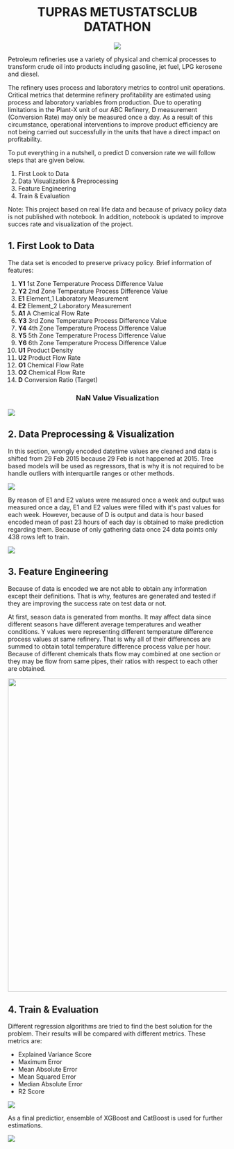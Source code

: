 <h1 align="center">
TUPRAS METUSTATSCLUB DATATHON
</h1>
<p align="center">
<img src="https://user-images.githubusercontent.com/45767042/161608520-8f38965e-afd2-4bbd-a44f-5a03af72ee2e.png">
</p>

Petroleum refineries use a variety of physical and chemical processes to transform crude oil into products including gasoline, jet fuel, LPG kerosene and diesel.

The refinery uses process and laboratory metrics to control unit operations. Critical metrics that determine refinery profitability are estimated using process and laboratory variables from production. Due to operating limitations in the Plant-X unit of our ABC Refinery, D measurement (Conversion Rate) may only be measured once a day. As a result of this circumstance, operational interventions to improve product efficiency are not being carried out successfully in the units that have a direct impact on profitability.

To put everything in a nutshell, o predict D conversion rate we will follow steps that are given below.

1. First Look to Data
2. Data Visualization & Preprocessing
3. Feature Engineering
4. Train & Evaluation

Note: This project based on real life data and because of privacy policy data is not published with notebook. In addition, notebook is updated to improve succes rate and visualization of the project.

## 1. First Look to Data

The data set is encoded to preserve privacy policy. Brief information of features:

1. **Y1** 1st Zone Temperature Process Difference Value
2. **Y2** 2nd Zone Temperature Process Difference Value
3. **E1** Element_1 Laboratory Measurement
4. **E2** Element_2 Laboratory Measurement
5. **A1** A Chemical Flow Rate
6. **Y3** 3rd Zone Temperature Process Difference Value
7. **Y4** 4th Zone Temperature Process Difference Value
8. **Y5** 5th Zone Temperature Process Difference Value
9. **Y6** 6th Zone Temperature Process Difference Value
10. **U1** Product Density
11. **U2** Product Flow Rate
12. **O1** Chemical Flow Rate
13. **O2** Chemical Flow Rate
14. **D** Conversion Ratio (Target)

<h3 align=center> NaN Value Visualization </h3>
<img src="https://user-images.githubusercontent.com/45767042/161611333-8adb59a8-f1fb-412c-b8db-3bd4f3d699bf.png">

## 2. Data Preprocessing & Visualization

In this section, wrongly encoded datetime values are cleaned and data is shifted from 29 Feb 2015 because 29 Feb is not happened at 2015. Tree based models will be used as regressors, that is why it is not required to be handle outliers with interquartile ranges or other methods.

<img src="https://user-images.githubusercontent.com/45767042/161612186-760778ca-5443-4249-82ee-f69b7c9154bc.png">

By reason of E1 and E2 values were measured once a week and output was measured once a day, E1 and E2 values were filled with it's past values for each week. However, because of D is output and data is hour based encoded mean of past 23 hours of each day is obtained to make prediction regarding them. Because of only gathering data once 24 data points only 438 rows left to train. 


<img src="https://user-images.githubusercontent.com/45767042/161615414-5202b425-7d56-4d20-bc14-ac85fb1abd0e.png">


## 3. Feature Engineering

Because of data is encoded we are not able to obtain any information except their definitions. That is why, features are generated and tested if they are improving the success rate on test data or not.

At first, season data is generated from months. It may affect data since different seasons have different average temperatures and weather conditions. Y values were representing different temperature difference process values at same refinery. That is why all of their differences are summed to obtain total temperature difference process value per hour. Because of different chemicals thats flow may combined at one section or they may be flow from same pipes, their ratios with respect to each other are obtained.

<img width=1080 height= 720 src="https://user-images.githubusercontent.com/45767042/161612912-d8c736e9-9220-43ab-b375-924c4f75d78d.png">

## 4. Train & Evaluation

Different regression algorithms are tried to find the best solution for the problem. Their results will be compared with different metrics. These metrics are:
* Explained Variance Score
* Maximum Error
* Mean Absolute Error
* Mean Squared Error
* Median Absolute Error
* R2 Score


<img src="https://user-images.githubusercontent.com/45767042/161613635-aa471e42-2cc5-4f83-a86b-c91b8648ce25.png">

As a final predictior, ensemble of XGBoost and CatBoost is used for further estimations.

<img src="https://user-images.githubusercontent.com/45767042/161617163-626e4b17-d0e6-4f8e-9784-bae9be38c193.png">


